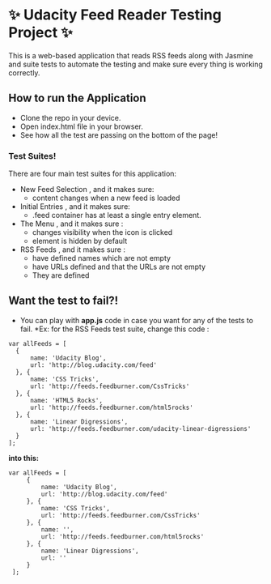 # :sparkles: Udacity Feed Reader Testing Project :sparkles:
 This is a web-based application that reads RSS feeds along with Jasmine and suite tests to automate the
 testing and make sure every thing is working correctly.

## How to run the Application
- Clone the repo in your device.
- Open index.html file in your browser.
- See how all the test are passing on the bottom of the page!

### Test Suites!
There are four main test suites for this application:
  - New Feed Selection , and it makes sure:
    - content changes when a new feed is loaded
  - Initial Entries , and it makes sure:
    - .feed container has at least a single entry element.
  - The Menu , and it makes sure :
    - changes visibility when the icon is clicked
    - element is hidden by default
  - RSS Feeds , and it makes sure :
     - have defined names which are not empty
     - have  URLs defined and that the URLs are not empty
     - They are defined

  ## Want the test to fail?!
  * You can play with **app.js** code in case you want for any of the tests to fail.
   *Ex: for the RSS Feeds test suite, change this code :
  ```
var allFeeds = [
    {
        name: 'Udacity Blog',
        url: 'http://blog.udacity.com/feed'
    }, {
        name: 'CSS Tricks',
        url: 'http://feeds.feedburner.com/CssTricks'
    }, {
        name: 'HTML5 Rocks',
        url: 'http://feeds.feedburner.com/html5rocks'
    }, {
        name: 'Linear Digressions',
        url: 'http://feeds.feedburner.com/udacity-linear-digressions'
    }
];
```
  **into this:**
```
var allFeeds = [
     {
         name: 'Udacity Blog',
         url: 'http://blog.udacity.com/feed'
     }, {
         name: 'CSS Tricks',
         url: 'http://feeds.feedburner.com/CssTricks'
     }, {
         name: '',
         url: 'http://feeds.feedburner.com/html5rocks'
     }, {
         name: 'Linear Digressions',
         url: ''
     }
 ];
```
